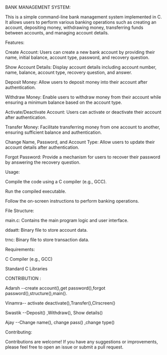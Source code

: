 BANK MANAGEMENT SYSTEM:

This is a simple command-line bank management system implemented in C. It allows users to perform various banking operations such as creating an account, depositing money, withdrawing money, transferring funds between accounts, and managing account details.

Features:

Create Account: Users can create a new bank account by providing their name, initial balance, account type, password, and recovery question.

Show Account Details: Display account details including account number, name, balance, account type, recovery question, and answer.

Deposit Money: Allow users to deposit money into their account after authentication.

Withdraw Money: Enable users to withdraw money from their account while ensuring a minimum balance based on the account type.

Activate/Deactivate Account: Users can activate or deactivate their account after authentication.

Transfer Money: Facilitate transferring money from one account to another, ensuring sufficient balance and authentication.

Change Name, Password, and Account Type: Allow users to update their account details after authentication.

Forgot Password: Provide a mechanism for users to recover their password by answering the recovery question.

Usage:

Compile the code using a C compiler (e.g., GCC).

Run the compiled executable.

Follow the on-screen instructions to perform banking operations.

File Structure:

main.c: Contains the main program logic and user interface.

ddaatt: Binary file to store account data.

trnc: Binary file to store transaction data.

Requirements:

C Compiler (e.g., GCC)

Standard C Libraries

CONTRIBUTION : 

Adarsh --create account(),get password(),forgot password(),structure(),main(). 

Vinamra-- activate deactivate(),Transfer(),Clrscreen() 

Swastik --Deposit() ,Withdraw(), Show details() 

Ajay --Change name(), change pass() ,change type()


Contributing:

Contributions are welcome! If you have any suggestions or improvements, please feel free to open an issue or submit a pull request.
